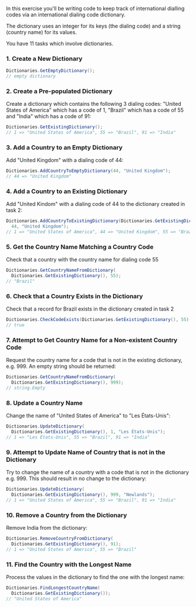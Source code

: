 In this exercise you'll be writing code to keep track of international dialling codes via an international dialing code dictionary.

The dictionary uses an integer for its keys (the dialing code) and a string (country name) for its values.

You have 11 tasks which involve dictionaries.

### 1. Create a New Dictionary

```csharp
Dictionaries.GetEmptyDictionary();
// empty dictionary
```

### 2. Create a Pre-populated Dictionary

Create a dictionary which contains the following 3 dialing codes: "United States of America" which has a code of 1, "Brazil" which has a code of 55 and "India" which has a code of 91:

```csharp
Dictionaries.GetExistingDictionary();
// 1 => "United States of America", 55 => "Brazil", 91 => "India"
```

### 3. Add a Country to an Empty Dictionary

Add "United Kingdom" with a dialing code of 44:

```csharp
Dictionaries.AddCountryToEmptyDictionary(44, "United Kingdom");
// 44 => "United Kingdom"
```

### 4. Add a Country to an Existing Dictionary

Add "United Kindom" with a dialing code of 44 to the dictionary created in task 2:

```csharp
Dictionaries.AddCountryToExistingDictionary(Dictionaries.GetExistingDictionary(),
  44, "United Kingdom");
// 1 => "United States of America", 44 => "United Kingdom", 55 => "Brazil", 91 => "India"
```

### 5. Get the Country Name Matching a Country Code

Check that a country with the country name for dialing code 55

```csharp
Dictionaries.GetCountryNameFromDictionary(
  Dictionaries.GetExistingDictionary(), 55);
// "Brazil"
```

### 6. Check that a Country Exists in the Dictionary

Check that a record for Brazil exists in the dictionary created in task 2

```csharp
Dictionaries.CheckCodeExists(Dictionaries.GetExistingDictionary(), 55);
// true
```

### 7. Attempt to Get Country Name for a Non-existent Country Code

Request the country name for a code that is not in the existing dictionary, e.g. 999. An empty string should be returned:

```csharp
Dictionaries.GetCountryNameFromDictionary(
  Dictionaries.GetExistingDictionary(), 999);
// string.Empty
```

### 8. Update a Country Name

Change the name of "United States of America" to "Les États-Unis":

```csharp
Dictionaries.UpdateDictionary(
  Dictionaries.GetExistingDictionary(), 1, "Les États-Unis");
// 1 => "Les États-Unis", 55 => "Brazil", 91 => "India"
```

### 9. Attempt to Update Name of Country that is not in the Dictionary

Try to change the name of a country with a code that is not in the dictionary e.g. 999. This should result in no change to the dictionary:

```csharp
Dictionaries.UpdateDictionary(
  Dictionaries.GetExistingDictionary(), 999, "Newlands");
// 1 => "United States of America", 55 => "Brazil", 91 => "India"
```

### 10. Remove a Country from the Dictionary

Remove India from the dictionary:

```csharp
Dictionaries.RemoveCountryFromDictionary(
  Dictionaries.GetExistingDictionary(), 91);
// 1 => "United States of America", 55 => "Brazil"
```

### 11. Find the Country with the Longest Name

Process the values in the dictionary to find the one with the longest name:

```csharp
Dictionaries.FindLongestCountryName(
  Dictionaries.GetExistingDictionary());
// "United States of America"
```
